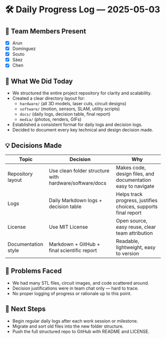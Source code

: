 # 🛠️ Daily Progress Log — 2025-05-03

## 👥 Team Members Present
- [x] Arun
- [x] Domínguez
- [x] Souto
- [x] Sáez
- [x] Chen

## 🎯 What We Did Today
- We structured the entire project repository for clarity and scalability.
- Created a clear directory layout for:
  - `hardware/` (all 3D models, laser cuts, circuit designs)
  - `software/` (motion, sensors, SLAM, utility scripts)
  - `docs/` (daily logs, decision table, final report)
  - `media/` (photos, renders, GIFs)
- Established a consistent format for daily logs and decision logs.
- Decided to document every key technical and design decision made.

## 💡 Decisions Made
| Topic              | Decision                                                  | Why                                                                 |
|--------------------|-----------------------------------------------------------|----------------------------------------------------------------------|
| Repository layout  | Use clean folder structure with hardware/software/docs    | Makes code, design files, and documentation easy to navigate        |
| Logs               | Daily Markdown logs + decision table                      | Helps track progress, justifies choices, supports final report      |
| License            | Use MIT License                                           | Open source, easy reuse, clear team attribution                     |
| Documentation style| Markdown + GitHub + final scientific report               | Readable, lightweight, easy to version                              |

## 🔧 Problems Faced
- We had many STL files, circuit images, and code scattered around.
- Decision justifications were in team chat only — hard to trace.
- No proper logging of progress or rationale up to this point.

## 📌 Next Steps
- Begin regular daily logs after each work session or milestone.
- Migrate and sort old files into the new folder structure.
- Push the full structured repo to GitHub with README and LICENSE.
